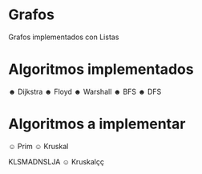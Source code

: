 # Grafos

Grafos implementados con Listas

# Algoritmos implementados

☻ Dijkstra
☻ Floyd
☻ Warshall
☻ BFS
☻ DFS

# Algoritmos a implementar

☺ Prim
☺ Kruskal

KLSMADNSLJA
☺ Kruskalçç

